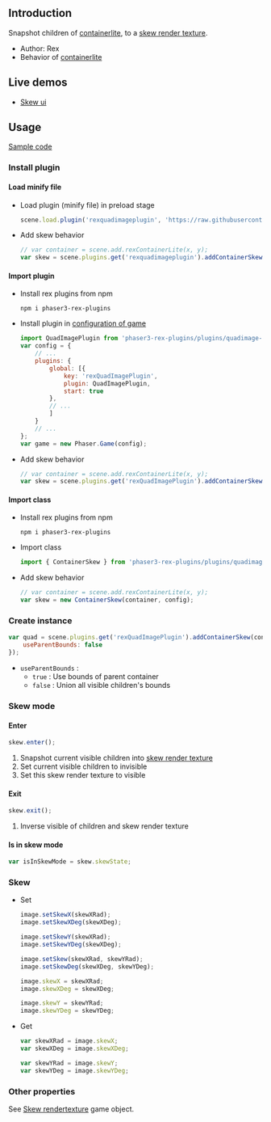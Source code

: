 ## Introduction

Snapshot children of [containerlite](containerlite.md), to a [skew render texture](skew-rendertexture.md).

- Author: Rex
- Behavior of [containerlite](containerlite.md)

## Live demos

- [Skew ui](https://codepen.io/rexrainbow/pen/LYQBqwP)

## Usage

[Sample code](https://github.com/rexrainbow/phaser3-rex-notes/tree/master/examples/ui-skew)

### Install plugin

#### Load minify file

- Load plugin (minify file) in preload stage
    ```javascript
    scene.load.plugin('rexquadimageplugin', 'https://raw.githubusercontent.com/rexrainbow/phaser3-rex-notes/master/dist/rexquadimageplugin.min.js', true);
    ```
- Add skew behavior
    ```javascript
    // var container = scene.add.rexContainerLite(x, y);
    var skew = scene.plugins.get('rexquadimageplugin').addContainerSkew(container, config);
    ```

#### Import plugin

- Install rex plugins from npm
    ```
    npm i phaser3-rex-plugins
    ```
- Install plugin in [configuration of game](game.md#configuration)
    ```javascript
    import QuadImagePlugin from 'phaser3-rex-plugins/plugins/quadimage-plugin.js';
    var config = {
        // ...
        plugins: {
            global: [{
                key: 'rexQuadImagePlugin',
                plugin: QuadImagePlugin,
                start: true
            },
            // ...
            ]
        }
        // ...
    };
    var game = new Phaser.Game(config);
    ```
- Add skew behavior
    ```javascript
    // var container = scene.add.rexContainerLite(x, y);
    var skew = scene.plugins.get('rexQuadImagePlugin').addContainerSkew(container, config);
    ```

#### Import class

- Install rex plugins from npm
    ```
    npm i phaser3-rex-plugins
    ```
- Import class
    ```javascript
    import { ContainerSkew } from 'phaser3-rex-plugins/plugins/quadimage.js';
    ```
- Add skew behavior
    ```javascript
    // var container = scene.add.rexContainerLite(x, y);
    var skew = new ContainerSkew(container, config);
    ```

### Create instance

```javascript
var quad = scene.plugins.get('rexQuadImagePlugin').addContainerSkew(container, {
    useParentBounds: false
});
```

- `useParentBounds` :
    - `true` : Use bounds of parent container
    - `false` : Union all visible children's bounds

### Skew mode

#### Enter

```javascript
skew.enter();
```

1. Snapshot current visible children into [skew render texture](skew-rendertexture.md)
1. Set current visible children to invisible
1. Set this skew render texture to visible

#### Exit

```javascript
skew.exit();
```

1. Inverse visible of children and skew render texture

#### Is in skew mode

```javascript
var isInSkewMode = skew.skewState;
```

### Skew

- Set
    ```javascript
    image.setSkewX(skewXRad);
    image.setSkewXDeg(skewXDeg);
    ```
    ```javascript
    image.setSkewY(skewXRad);
    image.setSkewYDeg(skewXDeg);
    ```
    ```javascript
    image.setSkew(skewXRad, skewYRad);
    image.setSkewDeg(skewXDeg, skewYDeg);
    ```
    ```javascript
    image.skewX = skewXRad;
    image.skewXDeg = skewXDeg;
    ```
    ```javascript
    image.skewY = skewYRad;
    image.skewYDeg = skewYDeg;
    ```
- Get
    ```javascript
    var skewXRad = image.skewX;
    var skewXDeg = image.skewXDeg;
    ```
    ```javascript
    var skewYRad = image.skewY;
    var skewYDeg = image.skewYDeg;
    ```

### Other properties

See [Skew rendertexture](skew-rendertexture.md) game object.